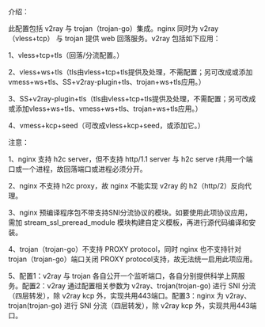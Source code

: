 介绍：

此配置包括 v2ray 与 trojan（trojan-go）集成。nginx 同时为 v2ray（vless+tcp） 与 trojan 提供 web 回落服务。v2ray 包括如下应用：

1、vless+tcp+tls（回落/分流配置。）

2、vless+ws+tls（tls由vless+tcp+tls提供及处理，不需配置；另可改成或添加vmess+ws+tls、SS+v2ray-plugin+tls、trojan+ws+tls应用。）

3、SS+v2ray-plugin+tls（tls由vless+tcp+tls提供及处理，不需配置；另可改成或添加vless+ws+tls、vmess+ws+tls、trojan+ws+tls应用。）

4、vmess+kcp+seed（可改成vless+kcp+seed，或添加它。）


注意：

1、nginx 支持 h2c server，但不支持 http/1.1 server 与 h2c serve r共用一个端口或一个进程，故回落端口或进程必须分开。

2、nginx 不支持 h2c proxy，故 nginx 不能实现 v2ray 的 h2（http/2）反向代理。

3、nginx 预编译程序包不带支持SNI分流协议的模块。如要使用此项协议应用，需加 stream_ssl_preread_module 模块构建自定义模板，再进行源代码编译和安装。

4、trojan（trojan-go）不支持 PROXY protocol，同时 nginx 也不支持针对trojan（trojan-go）端口关闭 PROXY protocol支持，故无法统一启用此项应用。

5、配置1：v2ray 与 trojan 各自公开一个监听端口，各自分别提供科学上网服务。配置2：v2ray 通过配置相关参数为 v2ray、trojan(trojan-go) 进行 SNI 分流（四层转发），除 v2ray kcp 外，实现共用443端口。配置3：nginx 为 v2ray、trojan(trojan-go) 进行 SNI 分流（四层转发），除 v2ray kcp 外，实现共用443端口。
